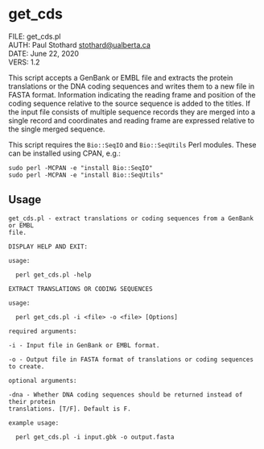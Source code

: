 # get\_cds

FILE: get\_cds.pl  
AUTH: Paul Stothard <stothard@ualberta.ca>  
DATE: June 22, 2020  
VERS: 1.2  

This script accepts a GenBank or EMBL file and extracts the protein translations or the DNA coding sequences and writes them to a new file in FASTA format. Information indicating the reading frame and position of the coding sequence relative to the source sequence is added to the titles. If the input file consists of multiple sequence records they are merged into a single record and coordinates and reading frame are expressed relative to the single merged sequence. 

This script requires the `Bio::SeqIO` and `Bio::SeqUtils` Perl modules. These can be installed using CPAN, e.g.:

```
sudo perl -MCPAN -e "install Bio::SeqIO"
sudo perl -MCPAN -e "install Bio::SeqUtils"
```

## Usage

```
get_cds.pl - extract translations or coding sequences from a GenBank or EMBL
file.

DISPLAY HELP AND EXIT:

usage:

  perl get_cds.pl -help

EXTRACT TRANSLATIONS OR CODING SEQUENCES

usage:

  perl get_cds.pl -i <file> -o <file> [Options]

required arguments:

-i - Input file in GenBank or EMBL format.

-o - Output file in FASTA format of translations or coding sequences to create.

optional arguments:

-dna - Whether DNA coding sequences should be returned instead of their protein
translations. [T/F]. Default is F.

example usage:

  perl get_cds.pl -i input.gbk -o output.fasta
```
